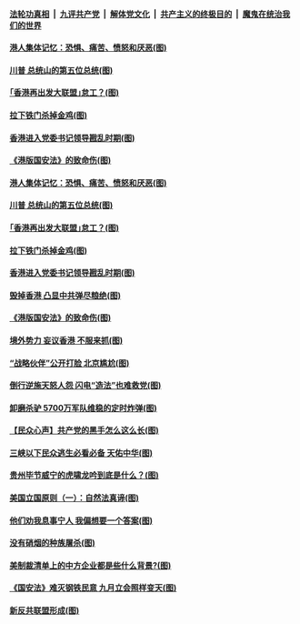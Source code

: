 

####  [法轮功真相](../../../../basic/blob/master/README.md?t=07051031) &nbsp;|&nbsp; [九评共产党](../../../../9ping.md/blob/master/README.md?t=07051031) &nbsp;|&nbsp; [解体党文化](../../../../jtdwh.md/blob/master/README.md?t=07051031)  &nbsp;|&nbsp; [共产主义的终极目的](../../../../gczydzjmd.md/blob/master/README.md?t=07051031) &nbsp;|&nbsp; [魔鬼在统治我们的世界](../../../../mgztzwmdsj.md/blob/master/README.md?t=07051031) 

#### [港人集体记忆：恐惧、痛苦、愤怒和厌恶(图)](../pages/p4/938710.md?t=07051031) 

#### [川普 总统山的第五位总统(图)](../pages/p4/938647.md?t=07051031) 

#### [｢香港再出发大联盟｣怠工？(图)](../pages/p4/938701.md?t=07051031) 

#### [拉下铁门杀掉金鸡(图)](../pages/p4/938671.md?t=07051031) 

#### [香港进入党委书记领导戡乱时期(图)](../pages/p4/938667.md?t=07051031) 

#### [《港版国安法》的致命伤(图)](../pages/p4/938700.md?t=07051031) 

#### [港人集体记忆：恐惧、痛苦、愤怒和厌恶(图)](../pages/p4/938710.md?t=07051031) 

#### [川普 总统山的第五位总统(图)](../pages/p4/938647.md?t=07051031) 

#### [｢香港再出发大联盟｣怠工？(图)](../pages/p4/938701.md?t=07051031) 

#### [拉下铁门杀掉金鸡(图)](../pages/p4/938671.md?t=07051031) 

#### [香港进入党委书记领导戡乱时期(图)](../pages/p4/938667.md?t=07051031) 

#### [毁掉香港 凸显中共弹尽粮绝(图)](../pages/p4/938674.md?t=07051031) 

#### [《港版国安法》的致命伤(图)](../pages/p4/938700.md?t=07051031) 

#### [境外势力 妄议香港 不服来抓(图)](../pages/p4/938616.md?t=07051031) 

#### [“战略伙伴”公开打脸 北京尴尬(图)](../pages/p4/938610.md?t=07051031) 

#### [倒行逆施天怒人怨 闪电“造法”也难救党(图)](../pages/p4/938609.md?t=07051031) 

#### [卸磨杀驴 5700万军队维稳的定时炸弹(图)](../pages/p4/938607.md?t=07051031) 

#### [【民众心声】共产党的黑手怎么这么长(图)](../pages/p4/938456.md?t=07051031) 

#### [三峡以下民众逃生必看必备 天佑中华(图)](../pages/p4/938593.md?t=07051031) 

#### [贵州毕节威宁的虎啸龙吟到底是什么？(图)](../pages/p4/938596.md?t=07051031) 

#### [美国立国原则（一）：自然法真谛(图)](../pages/p4/938484.md?t=07051031) 

#### [他们劝我息事宁人 我偏想要一个答案(图)](../pages/p4/938491.md?t=07051031) 

#### [没有硝烟的种族屠杀(图)](../pages/p4/938489.md?t=07051031) 

#### [美制裁清单上的中方企业都是些什么背景?(图)](../pages/p4/938486.md?t=07051031) 

#### [《国安法》难灭钢铁民意 九月立会照样变天(图)](../pages/p4/938485.md?t=07051031) 

#### [新反共联盟形成(图)](../pages/p4/938480.md?t=07051031) 

